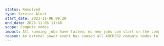 ```yaml
---
status: Resolved
type: Service Alert
start_date: 2023-11-06 09:20
end_date: 2023-11-06 11:40
scope: Compute nodes
impact: All running jobs have failed, no new jobs can start on the compute nodes.
reason: An extenal power event has caused all ARCHER2 compute nodes to be unavailable 
---
```

